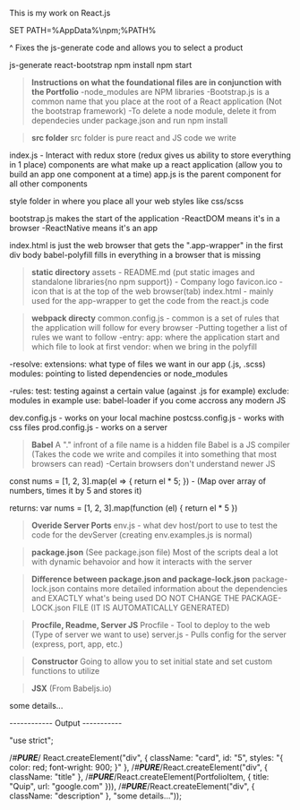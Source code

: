 This is my work on React.js

SET PATH=%AppData%\npm;%PATH%

^ Fixes the js-generate code and allows you to select a product

js-generate
react-bootstrap
npm install
npm start

> **Instructions on what the foundational files are in conjunction with the Portfolio**
-node_modules are NPM libraries
-Bootstrap.js is a common name that you place at the root of a React application (Not the bootstrap framework)
-To delete a node module, delete it from dependecies under package.json and run npm install


> **src folder**
src folder is pure react and JS code we write

index.js - Interact with redux store (redux gives us ability to store everything in 1 place)
components are what make up a react application (allow you to build an app one component at a time)
app.js is the parent component for all other components

style folder in where you place all your web styles like css/scss

bootstrap.js makes the start of the application
-ReactDOM means it's in a browser
-ReactNative means it's an app

index.html is just the web browser that gets the ".app-wrapper" in the first div body
babel-polyfill fills in everything in a browser that is missing


> **static directory**
assets - README.md (put static images and standalone libraries{no npm support}) - Company logo
favicon.ico - icon that is at the top of the web browser(tab)
index.html - mainly used for the app-wrapper to get the code from the react.js code


> **webpack directy**
common.config.js - common is a set of rules that the application will follow for every browser
-Putting together a list of rules we want to follow
-entry:
app:  where the application start and which file to look at first
vendor:  when we bring in the polyfill

-resolve:
extensions: what type of files we want in our app (.js, .scss)
modules: pointing to listed dependencies or node_modules

-rules:
test: testing against a certain value (against .js for example)
exclude: modules in example
use: babel-loader if you come accross any modern JS

dev.config.js - works on your local machine
postcss.config.js - works with css files
prod.config.js - works on a server


> **Babel**
A "." infront of a file name is a hidden file
Babel is a JS compiler (Takes the code we write and compiles it into something that most browsers can read)
-Certain browsers don't understand newer JS

const nums = [1, 2, 3].map(el => {
    return el * 5;
}) - (Map over array of numbers, times it by 5 and stores it)

returns: var nums = [1, 2, 3].map(function (el) {
    return el * 5
})


> **Overide Server Ports**
env.js - what dev host/port to use to test the code for the devServer (creating env.examples.js is normal)


> **package.json**
(See package.json file)
Most of the scripts deal a lot with dynamic behavoior and how it interacts with the server


> **Difference between package.json and package-lock.json**
package-lock.json contains more detailed information about the dependencies and EXACTLY what's being used
DO NOT CHANGE THE PACKAGE-LOCK.json FILE (IT IS AUTOMATICALLY GENERATED)


> **Procfile, Readme, Server JS**
Procfile - Tool to deploy to the web (Type of server we want to use)
server.js - Pulls config for the server (express, port, app, etc.)

> **Constructor**
Going to allow you to set initial state and set custom functions to utilize


> **JSX**
(From Babeljs.io)
<div className = "card" id = "5" styles = "{ color: red; font-wright: 900; }">
  <div className = "title">
<PortfolioItem title="Quip" url="google.com" />
  </div>
  
  <div className = "description">
    some details...
  </div>
</div>

------------ Output -----------

"use strict";

/*#__PURE__*/
React.createElement("div", {
  className: "card",
  id: "5",
  styles: "{ color: red; font-wright: 900; }"
}, /*#__PURE__*/React.createElement("div", {
  className: "title"
}, /*#__PURE__*/React.createElement(PortfolioItem, {
  title: "Quip",
  url: "google.com"
})), /*#__PURE__*/React.createElement("div", {
  className: "description"
}, "some details..."));